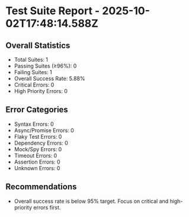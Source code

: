 # Test Suite Report - 2025-10-02T17:48:14.588Z

## Overall Statistics
- Total Suites: 1
- Passing Suites (≥96%): 0
- Failing Suites: 1
- Overall Success Rate: 5.88%
- Critical Errors: 0
- High Priority Errors: 0

## Error Categories
- Syntax Errors: 0
- Async/Promise Errors: 0
- Flaky Test Errors: 0
- Dependency Errors: 0
- Mock/Spy Errors: 0
- Timeout Errors: 0
- Assertion Errors: 0
- Unknown Errors: 0

## Recommendations
- Overall success rate is below 95% target. Focus on critical and high-priority errors first.



